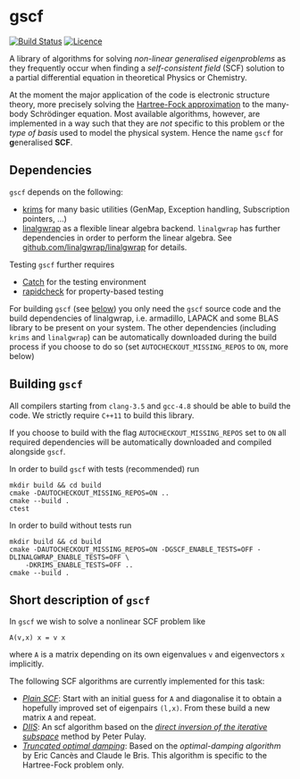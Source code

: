 # gscf
[![Build Status](https://travis-ci.org/molsturm/gscf.svg?branch=master)](https://travis-ci.org/molsturm/gscf)
[![Licence](https://img.shields.io/github/license/molsturm/gscf.svg)](LICENCE)

A library of algorithms for solving *non-linear generalised eigenproblems*
as they frequently occur when finding a *self-consistent field* (SCF) solution
to a partial differential equation in theoretical Physics or Chemistry.

At the moment the major application of the code is electronic structure theory,
more precisely solving the
[Hartree-Fock approximation](https://en.wikipedia.org/wiki/Hartree%E2%80%93Fock_method)
to the many-body Schrödinger equation.
Most available algorithms, however, are implemented in a way such that they are *not*
specific to this problem or the *type of basis* used to model the physical system.
Hence the name ``gscf`` for **g**eneralised **SCF**.

## Dependencies
``gscf`` depends on the following:
- [krims](https://linalgwrap.org/krims) for many basic utilities
  (GenMap, Exception handling, Subscription pointers, ...)
- [linalgwrap](https://linalgwrap.org/) as a flexible linear algebra backend.
  ``linalgwrap`` has further dependencies in order to perform the
  linear algebra.
  See [github.com/linalgwrap/linalgwrap](https://github.com/linalgwrap/linalgwrap/blob/master/README.md) for details.

Testing ``gscf`` further requires
- [Catch](https://github.com/philsquared/Catch/) for the testing environment
- [rapidcheck](https://github.com/emil-e/rapidcheck) for property-based testing

For building ``gscf`` (see [below](#building-gscf)) you only need the ``gscf``
source code and the build dependencies of linalgwrap, i.e. armadillo,
LAPACK and some BLAS library to be present on your system.
The other dependencies (including ``krims`` and ``linalgwrap``)
can be automatically downloaded during the build process
if you choose to do so (set ``AUTOCHECKOUT_MISSING_REPOS`` to ``ON``,
more below)

## Building ``gscf``
All compilers starting from ``clang-3.5`` and ``gcc-4.8`` should be able to build the code.
We strictly require ``C++11`` to build this library.

If you choose to build with the flag ``AUTOCHECKOUT_MISSING_REPOS`` set to ``ON``
all required dependencies will be automatically downloaded
and compiled alongside ``gscf``.

In order to build ``gscf`` with tests (recommended) run
```
mkdir build && cd build
cmake -DAUTOCHECKOUT_MISSING_REPOS=ON ..
cmake --build .
ctest
```

In order to build without tests run
```
mkdir build && cd build
cmake -DAUTOCHECKOUT_MISSING_REPOS=ON -DGSCF_ENABLE_TESTS=OFF -DLINALGWRAP_ENABLE_TESTS=OFF \
    -DKRIMS_ENABLE_TESTS=OFF ..
cmake --build .
```

## Short description of ``gscf``
In ``gscf`` we wish to solve a nonlinear SCF problem like
```
A(v,x) x = v x
```
where ``A`` is a matrix depending on its own eigenvalues ``v`` and
eigenvectors ``x`` implicitly.  

The following SCF algorithms are currently implemented for this task:
- [*Plain SCF*](src/gscf/PlainScf.hh):
  Start with an initial guess for ``A`` and diagonalise it to
  obtain a hopefully improved set of eigenpairs ``(l,x)``.
  From these build a new matrix ``A`` and repeat.
- [*DIIS*](src/gscf/PulayDiisScf.hh):
  An scf algorithm based on the [*direct inversion of the iterative subspace*](https://en.wikipedia.org/wiki/DIIS)
  method by Peter Pulay.
- [*Truncated optimal damping*](src/gscf/TruncatedOptDampScf.hh):
  Based on the *optimal-damping algorithm* by Eric Cancès and Claude le Bris.
  This algorithm is specific to the Hartree-Fock problem only.

